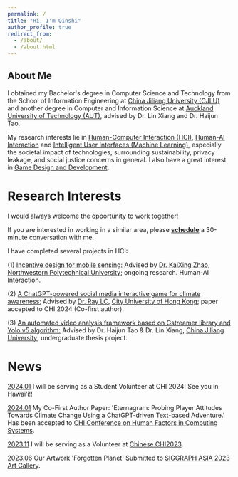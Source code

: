 ```yaml
---
permalink: /
title: "Hi, I'm Qinshi"
author_profile: true
redirect_from: 
  - /about/
  - /about.html
---
```

## About Me
I obtained my Bachelor's degree in Computer Science and Technology from the School of Information Engineering at [China Jiliang University (CJLU)](https://english.cjlu.edu.cn/) and another degree in Computer and Information Science at [Auckland University of Technology (AUT)](https://www.aut.ac.nz/), advised by Dr. Lin Xiang and Dr. Haijun Tao.

My research interests lie in [Human-Computer Interaction (HCI)](#), [Human-AI Interaction](#) and [Intelligent User Interfaces (Machine Learning)](#), especially the societal impact of technologies, surrounding sustainability, privacy leakage, and social justice concerns in general. I also have a great interest in [Game Design and Development](#).


Research Interests
======
I would always welcome the opportunity to work together!

If you are interested in working in a similar area, please [**schedule**](https://calendly.com/carolzhang705) a 30-minute conversation with me.

I have completed several projects in HCI:

(1) [Incentive design for mobile sensing:](#) Advised by [Dr. KaiXing Zhao](https://zhaokaixing.github.io/), [Northwestern Polytechnical University](https://en.nwpu.edu.cn/); ongoing research. Human-AI Interaction.

(2) [A ChatGPT-powered social media interactive game for climate awareness:](#) Advised by [Dr. Ray LC](https://www.scm.cityu.edu.hk/people/ray-lc), [City University of Hong Kong](https://www.cityu.edu.hk/); paper accepted to CHI 2024 (Co-first author).

(3) [An automated video analysis framework based on Gstreamer library and Yolo v5 algorithm:](#) Advised by Dr. Haijun Tao & Dr. Lin Xiang, [China Jiliang University](https://english.cjlu.edu.cn/); undergraduate thesis project.

News
======
[2024.01](#) I will be serving as a Student Volunteer at CHI 2024! See you in Hawaiʻi!!

[2024.01](#) My Co-First Author Paper: 'Eternagram: Probing Player Attitudes Towards Climate Change Using a ChatGPT-driven Text-based Adventure.' Has been accepted to [CHI Conference on Human Factors in Computing Systems](https://chi2024.acm.org/).

[2023.11](#) I will be serving as a Volunteer at [Chinese CHI2023](https://chchi2023.icachi.org/).

[2023.06](#) Our Artwork 'Forgotten Planet' Submitted to [SIGGRAPH ASIA 2023 Art Gallery](https://asia.siggraph.org/2023/submissions/art-gallery/).

